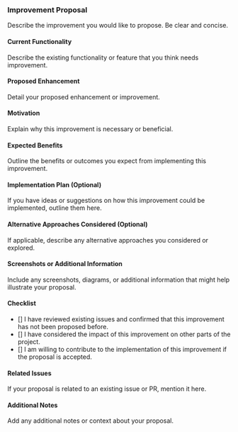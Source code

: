 ### Improvement Proposal

Describe the improvement you would like to propose. Be clear and concise.

#### Current Functionality

Describe the existing functionality or feature that you think needs improvement.

#### Proposed Enhancement

Detail your proposed enhancement or improvement.

#### Motivation

Explain why this improvement is necessary or beneficial.

#### Expected Benefits

Outline the benefits or outcomes you expect from implementing this improvement.

#### Implementation Plan (Optional)

If you have ideas or suggestions on how this improvement could be implemented, outline them here.

#### Alternative Approaches Considered (Optional)

If applicable, describe any alternative approaches you considered or explored.

#### Screenshots or Additional Information

Include any screenshots, diagrams, or additional information that might help illustrate your proposal.

#### Checklist

-  [] I have reviewed existing issues and confirmed that this improvement has not been proposed before.
-  [] I have considered the impact of this improvement on other parts of the project.
-  [] I am willing to contribute to the implementation of this improvement if the proposal is accepted.

#### Related Issues

If your proposal is related to an existing issue or PR, mention it here.

#### Additional Notes

Add any additional notes or context about your proposal.
